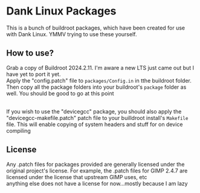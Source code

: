 # Dank Linux Packages
This is a bunch of buildroot packages, which have been created for use with Dank Linux. YMMV trying to use these yourself.

## How to use?
Grab a copy of Buildroot 2024.2.11. I'm aware a new LTS just came out but I have yet to port it yet.<br>
Apply the "config.patch" file to `packages/Config.in` in tthe buildroot folder. Then copy all the package folders into your buildroot's `package` folder as well.
You should be good to go at this point<br><br>

If you wish to use the "devicegcc" package, you should also apply the "devicegcc-makefile.patch" patch file to your builldroot install's `Makefile` file. This will enable copying of system headers and stuff for on device compiling

## License
Any .patch files for packages provided are generally licensed under the original project's license. For example, the .patch files for GIMP 2.4.7 are licensed under the license that upstream GIMP uses, etc<br>
anything else does not have a license for now...mostly because I am lazy
